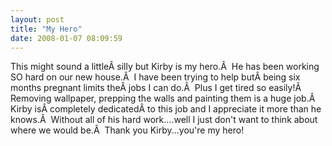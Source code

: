```yaml
---
layout: post
title: "My Hero"
date: 2008-01-07 08:09:59
---
```

This might sound a littleÂ silly but Kirby is my hero.Â  He has been working SO hard on our new house.Â  I have been trying to help butÂ being six months pregnant limits theÂ jobs I can do.Â  Plus I get tired so easily!Â  Removing wallpaper, prepping the walls and painting them is a huge job.Â  Kirby isÂ completely dedicatedÂ to this job and I appreciate it more than he knows.Â  Without all of his hard work....well I just don't want to think about where we would be.Â  Thank you Kirby...you're my hero!
